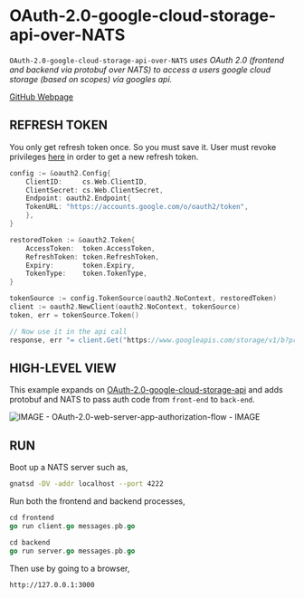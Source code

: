 # OAuth-2.0-google-cloud-storage-api-over-NATS

`OAuth-2.0-google-cloud-storage-api-over-NATS` _uses OAuth 2.0
(frontend and backend via protobuf over NATS) to access a users
google cloud storage (based on scopes) via googles api._

[GitHub Webpage](https://jeffdecola.github.io/my-go-examples/)

## REFRESH TOKEN

You only get refresh token once.  So you must save it.
User must revoke privileges [here](https://myaccount.google.com/permissions)
in order to get a new refresh token.

```go
config := &oauth2.Config{
    ClientID:     cs.Web.ClientID,
    ClientSecret: cs.Web.ClientSecret,
    Endpoint: oauth2.Endpoint{
    TokenURL: "https://accounts.google.com/o/oauth2/token",
    },
}

restoredToken := &oauth2.Token{
    AccessToken:  token.AccessToken,
    RefreshToken: token.RefreshToken,
    Expiry:       token.Expiry,
    TokenType:    token.TokenType,
}

tokenSource := config.TokenSource(oauth2.NoContext, restoredToken)
client := oauth2.NewClient(oauth2.NoContext, tokenSource)
token, err = tokenSource.Token()

// Now use it in the api call
response, err "= client.Get("https://www.googleapis.com/storage/v1/b?project=PROJECT_NAME")
```

## HIGH-LEVEL VIEW

This example expands on [OAuth-2.0-google-cloud-storage-api](https://github.com/JeffDeCola/my-go-examples/tree/master/OAuth-2.0-google-cloud-storage-api)
and adds protobuf and NATS to pass auth code from `front-end` to `back-end`.

![IMAGE - OAuth-2.0-web-server-app-authorization-flow - IMAGE](https://github.com/JeffDeCola/my-cheat-sheets/blob/master/OAuth-2.0-authorization-cheat-sheet/OAuth-2.0-web-server-app-authorization-flow.jpg)

## RUN

Boot up a NATS server such as,

```bash
gnatsd -DV -addr localhost --port 4222
```

Run both the frontend and backend processes,

```go
cd frontend
go run client.go messages.pb.go
```

```go
cd backend
go run server.go messages.pb.go
```

Then use by going to a browser,

```bash
http://127.0.0.1:3000
```
